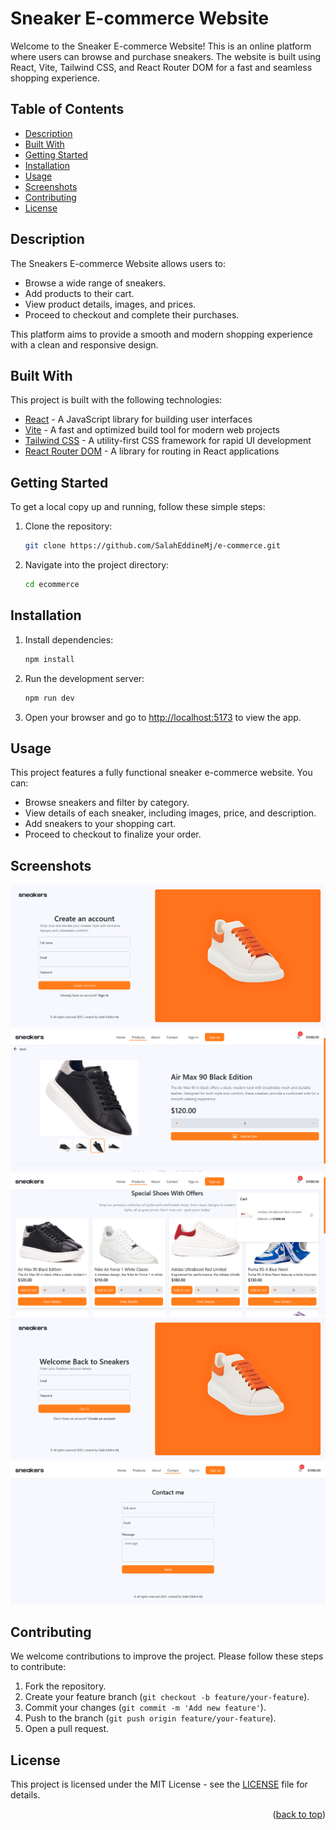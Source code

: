 # Sneaker E-commerce Website

Welcome to the Sneaker E-commerce Website! This is an online platform where users can browse and purchase sneakers. The website is built using React, Vite, Tailwind CSS, and React Router DOM for a fast and seamless shopping experience.

## Table of Contents

- [Description](#description)
- [Built With](#built-with)
- [Getting Started](#getting-started)
- [Installation](#installation)
- [Usage](#usage)
- [Screenshots](#screenshots)
- [Contributing](#contributing)
- [License](#license)

## Description

The Sneakers E-commerce Website allows users to:

- Browse a wide range of sneakers.
- Add products to their cart.
- View product details, images, and prices.
- Proceed to checkout and complete their purchases.

This platform aims to provide a smooth and modern shopping experience with a clean and responsive design.

## Built With

This project is built with the following technologies:

* [React](https://reactjs.org/) - A JavaScript library for building user interfaces
* [Vite](https://vitejs.dev/) - A fast and optimized build tool for modern web projects
* [Tailwind CSS](https://tailwindcss.com/) - A utility-first CSS framework for rapid UI development
* [React Router DOM](https://reactrouter.com/) - A library for routing in React applications

## Getting Started

To get a local copy up and running, follow these simple steps:

1. Clone the repository:
    ```bash
    git clone https://github.com/SalahEddineMj/e-commerce.git
    ```

2. Navigate into the project directory:
    ```bash
    cd ecommerce
    ```

## Installation

1. Install dependencies:
    ```bash
    npm install
    ```

2. Run the development server:
    ```bash
    npm run dev
    ```

3. Open your browser and go to [http://localhost:5173](http://localhost:5173) to view the app.

## Usage

This project features a fully functional sneaker e-commerce website. You can:

- Browse sneakers and filter by category.
- View details of each sneaker, including images, price, and description.
- Add sneakers to your shopping cart.
- Proceed to checkout to finalize your order.

## Screenshots

![Screenshot 1](src/assets/screenshot5.png)
![Screenshot 2](src/assets/screenshot4.png)
![Screenshot 2](src/assets/screenshot3.png)
![Screenshot 2](src/assets/screenshot2.png)
![Screenshot 2](src/assets/screenshot1.png)

## Contributing

We welcome contributions to improve the project. Please follow these steps to contribute:

1. Fork the repository.
2. Create your feature branch (`git checkout -b feature/your-feature`).
3. Commit your changes (`git commit -m 'Add new feature'`).
4. Push to the branch (`git push origin feature/your-feature`).
5. Open a pull request.

## License

This project is licensed under the MIT License - see the [LICENSE](LICENSE) file for details.

<p align="right">(<a href="#readme-top">back to top</a>)</p>
